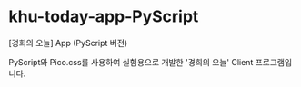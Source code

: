 # khu-today-app-PyScript
[경희의 오늘] App (PyScript 버전)

PyScript와 Pico.css를 사용하여 실험용으로 개발한 '경희의 오늘' Client 프로그램입니다. <br>
